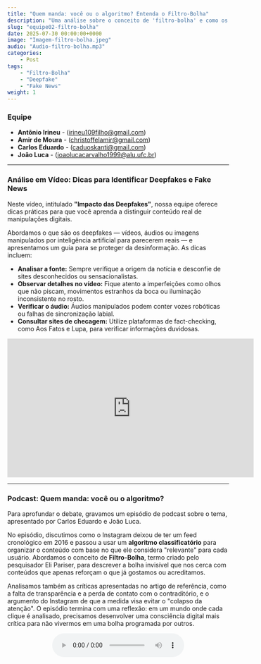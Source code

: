 ```yaml
---
title: "Quem manda: você ou o algoritmo? Entenda o Filtro-Bolha"
description: "Uma análise sobre o conceito de 'filtro-bolha' e como os algoritmos de redes sociais, como o Instagram, moldam nossa percepção e escolhas, estimulando o pensamento crítico."
slug: "equipe02-filtro-bolha"
date: 2025-07-30 00:00:00+0000
image: "Imagem-filtro-bolha.jpeg"
audio: "Audio-filtro-bolha.mp3"
categories:
    - Post
tags:
    - "Filtro-Bolha"
    - "Deepfake"
    - "Fake News"
weight: 1
---
```


### **Equipe**

* **Antônio Irineu** - ([irineu109filho@gmail.com](mailto:irineu109filho@gmail.com))
* **Amir de Moura** - ([christoffelamir@gmail.com](mailto:christoffelamir@gmail.com))
* **Carlos Eduardo** - ([caduoskanti@gmail.com](mailto:caduoskanti@gmail.com))
* **João Luca** - ([joaolucacarvalho1999@alu.ufc.br](mailto:joaolucacarvalho1999@alu.ufc.br))

---

### **Análise em Vídeo: Dicas para Identificar Deepfakes e Fake News**

Neste vídeo, intitulado **"Impacto das Deepfakes"**, nossa equipe oferece dicas práticas para que você aprenda a distinguir conteúdo real de manipulações digitais.

Abordamos o que são os deepfakes — vídeos, áudios ou imagens manipulados por inteligência artificial para parecerem reais — e apresentamos um guia para se proteger da desinformação. As dicas incluem:

* **Analisar a fonte:** Sempre verifique a origem da notícia e desconfie de sites desconhecidos ou sensacionalistas.
* **Observar detalhes no vídeo:** Fique atento a imperfeições como olhos que não piscam, movimentos estranhos da boca ou iluminação inconsistente no rosto.
* **Verificar o áudio:** Áudios manipulados podem conter vozes robóticas ou falhas de sincronização labial.
* **Consultar sites de checagem:** Utilize plataformas de fact-checking, como Aos Fatos e Lupa, para verificar informações duvidosas.

<div style="text-align: center;">
  <iframe width="560" height="315" src="https://www.youtube.com/watch?v=kbbMlzqWzrE&t=3s" title="YouTube video player" frameborder="0" allow="accelerometer; autoplay; clipboard-write; encrypted-media; gyroscope; picture-in-picture; web-share" allowfullscreen></iframe>
</div>

---

### **Podcast: Quem manda: você ou o algoritmo?**

Para aprofundar o debate, gravamos um episódio de podcast sobre o tema, apresentado por Carlos Eduardo e João Luca.

No episódio, discutimos como o Instagram deixou de ter um feed cronológico em 2016 e passou a usar um **algoritmo classificatório** para organizar o conteúdo com base no que ele considera "relevante" para cada usuário. Abordamos o conceito de **Filtro-Bolha**, termo criado pelo pesquisador Eli Pariser, para descrever a bolha invisível que nos cerca com conteúdos que apenas reforçam o que já gostamos ou acreditamos.

Analisamos também as críticas apresentadas no artigo de referência, como a falta de transparência e a perda de contato com o contraditório, e o argumento do Instagram de que a medida visa evitar o "colapso da atenção". O episódio termina com uma reflexão: em um mundo onde cada clique é analisado, precisamos desenvolver uma consciência digital mais crítica para não vivermos em uma bolha programada por outros.

<div style="text-align: center;">
    <audio controls>
        <source src="{{ page.audio | relative_url }}" type="audio/mpeg">
        Seu navegador não suporta o elemento de áudio.
    </audio>
</div>